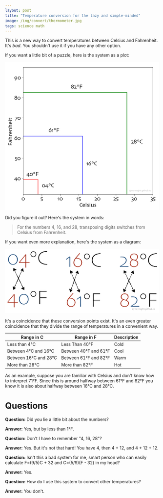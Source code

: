 ```yaml
---
layout: post
title: "Temperature conversion for the lazy and simple-minded"
image: /img/convert/thermometer.jpg
tags: science math
---
```


This is a new way to convert temperatures between Celsius and Fahrenheit. It's *bad*. You shouldn't use it if you have any other option.

If you want a little bit of a puzzle, here is the system as a plot:

![conversion as lines](/img/convert/convert.png)

Did you figure it out? Here's the system in words:

> For the numbers 4, 16, and 28, transposing digits switches from Celsius from Fahrenheit.

If you want even more explanation, here's the system as a diagram:

![conversion as transposition](/img/convert/transpose.png)

It's a coincidence that these conversion points exist. It's an even greater coincidence that they divide the range of temperatures in a convenient way.

Range in C | Range in F | Description
-|-|-
Less than 4°C | Less Than 40°F | Cold
Between 4°C and 16°C | Between 40°F and 61°F | Cool
Between 16°C and 28°C | Between 61°F and 82°F | Warm
More than 28°C | More than 82°F | Hot

As an example, suppose you are familiar with Celsius and don't know how to interpret 71°F. Since this is around halfway between 61°F and 82°F you know it is also about halfway between 16°C and 28°C.

# Questions

**Question:** Did you lie a little bit about the numbers?

**Answer:** Yes, but by less than 1°F.

**Question:** Don't I have to remember "4, 16, 28"?

**Answer:** Yes. But it's not that hard! You have 4, then 4 + 12, and 4 + 12 + 12.

**Question:** Isn't this a bad system for me, smart person who can easily calculate F=(9/5)C + 32 and C=(5/9)(F - 32) in my head?

**Answer:** Yes.

**Question:** How do I use this system to convert other temperatures?

**Answer:** You don't.



